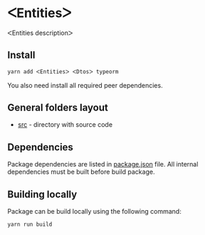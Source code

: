 # ᐸEntitiesᐳ

ᐸEntities descriptionᐳ

## Install

```bash
yarn add ᐸEntitiesᐳ ᐸDtosᐳ typeorm
```

You also need install all required peer dependencies.

## General folders layout

- [src](./src) - directory with source code

## Dependencies

Package dependencies are listed in [package.json](./package.json) file.
All internal dependencies must be built before build package.

## Building locally

Package can be build locally using the following command:

```bash
yarn run build
```
